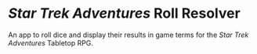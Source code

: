 # _Star Trek Adventures_ Roll Resolver

An app to roll dice and display their results in game terms for the _Star Trek Adventures_ Tabletop RPG.
